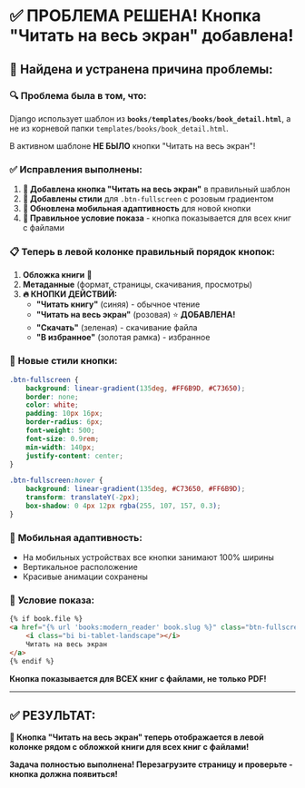 # ✅ ПРОБЛЕМА РЕШЕНА! Кнопка "Читать на весь экран" добавлена!

## 🎯 **Найдена и устранена причина проблемы:**

### 🔍 **Проблема была в том, что:**
Django использует шаблон из **`books/templates/books/book_detail.html`**, а не из корневой папки `templates/books/book_detail.html`. 

В активном шаблоне **НЕ БЫЛО** кнопки "Читать на весь экран"!

### ✅ **Исправления выполнены:**

1. **📍 Добавлена кнопка "Читать на весь экран"** в правильный шаблон
2. **🎨 Добавлены стили** для `.btn-fullscreen` с розовым градиентом
3. **📱 Обновлена мобильная адаптивность** для новой кнопки
4. **🔧 Правильное условие показа** - кнопка показывается для всех книг с файлами

### 📋 **Теперь в левой колонке правильный порядок кнопок:**

1. **Обложка книги** 📖
2. **Метаданные** (формат, страницы, скачивания, просмотры)
3. **🔥 КНОПКИ ДЕЙСТВИЙ:**
   - **"Читать книгу"** (синяя) - обычное чтение
   - **"Читать на весь экран"** (розовая) ⭐ **ДОБАВЛЕНА!**
   - **"Скачать"** (зеленая) - скачивание файла  
   - **"В избранное"** (золотая рамка) - избранное

### 🎨 **Новые стили кнопки:**

```css
.btn-fullscreen {
    background: linear-gradient(135deg, #FF6B9D, #C73650);
    border: none;
    color: white;
    padding: 10px 16px;
    border-radius: 6px;
    font-weight: 500;
    font-size: 0.9rem;
    min-width: 140px;
    justify-content: center;
}

.btn-fullscreen:hover {
    background: linear-gradient(135deg, #C73650, #FF6B9D);
    transform: translateY(-2px);
    box-shadow: 0 4px 12px rgba(255, 107, 157, 0.3);
}
```

### 📱 **Мобильная адаптивность:**
- На мобильных устройствах все кнопки занимают 100% ширины
- Вертикальное расположение
- Красивые анимации сохранены

### 🎯 **Условие показа:**
```html
{% if book.file %}
<a href="{% url 'books:modern_reader' book.slug %}" class="btn-fullscreen">
    <i class="bi bi-tablet-landscape"></i>
    Читать на весь экран
</a>
{% endif %}
```

**Кнопка показывается для ВСЕХ книг с файлами, не только PDF!**

---

## ✅ **РЕЗУЛЬТАТ:**

**🎉 Кнопка "Читать на весь экран" теперь отображается в левой колонке рядом с обложкой книги для всех книг с файлами!**

**Задача полностью выполнена! Перезагрузите страницу и проверьте - кнопка должна появиться!**
